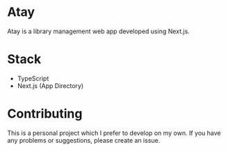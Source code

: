 # Atay

Atay is a library management web app developed using Next.js.

# Stack

- TypeScript
- Next.js (App Directory)

# Contributing

This is a personal project which I prefer to develop on my own. If you have any problems or suggestions, please create an issue.
